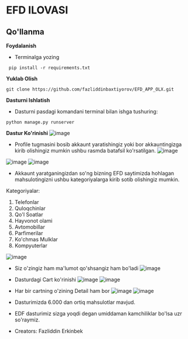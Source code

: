 # EFD ILOVASI 

## Qo'llanma

**Foydalanish**
* Terminalga yozing
```
 pip install -r requirements.txt
```
**Yuklab Olish**
```
git clone https://github.com/fazliddinbaxtiyorov/EFD_APP_OLX.git
```
**Dasturni Ishlatish**
  * Dasturni pasdagi komandani terminal bilan ishga tushuring: 
```
python manage.py runserver
```
**Dastur Ko'rinishi**
  ![image](https://github.com/fazliddinbaxtiyorov/EFD_APP_OLX/assets/137509986/49d975cc-ab51-47fa-ac67-8d86205a4990)



* Profile tugmasini bosib akkaunt yaratishingiz yoki bor akkauntingizga kirib olishingiz mumkin ushbu rasmda batafsil ko'rsatilgan.
![image](https://github.com/fazliddinbaxtiyorov/EFD_APP_OLX/assets/137509986/cd8b42b6-3a16-4926-8ce8-ef35aa37f824)

![image](https://github.com/fazliddinbaxtiyorov/EFD_APP_OLX/assets/137509986/376c3225-4a19-4a92-839e-e7dce8762d74)
![image](https://github.com/fazliddinbaxtiyorov/EFD_APP_OLX/assets/137509986/eefc4c39-1483-4b49-94ea-eb141ec0712e)


* Akkaunt yaratganingizdan so'ng bizning EFD saytimizda hohlagan mahsulotingizni ushbu kategoriyalarga kirib sotib olishingiz mumkin.

Kategoriyalar:
1. Telefonlar
2. Quloqchinlar
3. Qo'l Soatlar
4. Hayvonot olami
5. Avtomobillar
6. Parfimerilar
7. Ko'chmas Mulklar
8. Kompyuterlar

![image](https://github.com/fazliddinbaxtiyorov/EFD_APP_OLX/assets/137509986/4f2d0a13-b66e-4afc-ba66-b0d01aa95789)

* Siz o'zingiz ham ma'lumot qo'shsangiz ham bo'ladi
  ![image](https://github.com/fazliddinbaxtiyorov/EFD_APP_OLX/assets/137509986/422b8691-eeda-4ec9-b0e9-cbe0119c1c79)

* Dasturdagi Cart ko'rinishi
  ![image](https://github.com/fazliddinbaxtiyorov/EFD_APP_OLX/assets/137509986/4c87c330-556c-4f2d-8309-0b4b83a28295)
  ![image](https://github.com/fazliddinbaxtiyorov/EFD_APP_OLX/assets/137509986/108b46c3-c7b1-470c-b634-f532b6b26903)

* Har bir cartning o'zining Detail ham bor
  ![image](https://github.com/fazliddinbaxtiyorov/EFD_APP_OLX/assets/137509986/1f1b7a91-8c97-43a0-bfae-ae4fb5e475d5)
  ![image](https://github.com/fazliddinbaxtiyorov/EFD_APP_OLX/assets/137509986/f591ff17-2d9a-4fc9-a48c-7de224f4c65e)


* Dasturimizda 6.000 dan ortiq mahsulotlar mavjud.

* EDF dasturimiz sizga yoqdi degan umiddaman kamchiliklar bo'lsa uzr so'raymiz.

* Creators: Fazliddin Erkinbek
